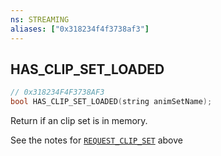 ```yaml
---
ns: STREAMING
aliases: ["0x318234f4f3738af3"]
---
```

## HAS_CLIP_SET_LOADED

```c
// 0x318234F4F3738AF3
bool HAS_CLIP_SET_LOADED(string animSetName);
```

Return if an clip set is in memory.

See the notes for [`REQUEST_CLIP_SET`](#_0xD2A71E1A77418A49) above


